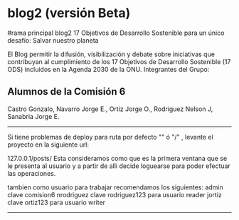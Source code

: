 # blog2 (versión Beta)
#rama principal blog2
17 Objetivos de Desarrollo Sostenible para un único desafío: Salvar nuestro planeta

El Blog permitir la difusión, visibilización y debate sobre iniciativas que contribuyan al cumplimiento de los 17 Objetivos de Desarrollo Sostenible (17 ODS) incluidos en la Agenda 2030 de la ONU.
Integrantes del Grupo:

Alumnos de la Comisión 6
-------------------------
Castro Gonzalo, Navarro Jorge E., Ortiz Jorge O., Rodriguez Nelson J, Sanabria Jorge E.

------------------------------------------------------------------------
Si tiene problemas de deploy para ruta por defecto "" ó "/" , levante el proyecto en la siguiente url:

127.0.0.1/posts/
Esta consideramos como que es la primera ventana que se le presenta al usuario y a partir de alli decide loguearse para poder efectuar las operaciones.

tambien como usuario para trabajar recomendamos los siguientes:
admin clave comision6
nrodriguez clave rodriguez123 para usuario reader
jortiz clave ortiz123 para usuario writer

---------------------------------------------------
